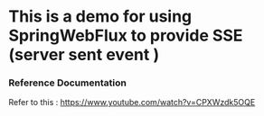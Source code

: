# This is a demo for using SpringWebFlux to provide SSE (server sent event )


### Reference Documentation

Refer to this : https://www.youtube.com/watch?v=CPXWzdk5OQE


